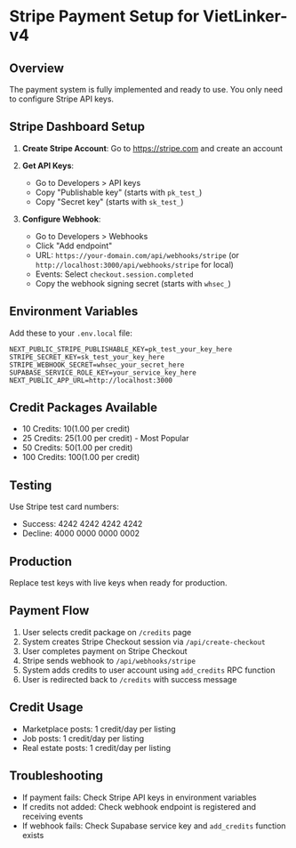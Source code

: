 # Stripe Payment Setup for VietLinker-v4

## Overview
The payment system is fully implemented and ready to use. You only need to configure Stripe API keys.

## Stripe Dashboard Setup

1. **Create Stripe Account**: Go to https://stripe.com and create an account
2. **Get API Keys**: 
   - Go to Developers > API keys
   - Copy "Publishable key" (starts with `pk_test_`)
   - Copy "Secret key" (starts with `sk_test_`)

3. **Configure Webhook**:
   - Go to Developers > Webhooks
   - Click "Add endpoint"
   - URL: `https://your-domain.com/api/webhooks/stripe` (or `http://localhost:3000/api/webhooks/stripe` for local)
   - Events: Select `checkout.session.completed`
   - Copy the webhook signing secret (starts with `whsec_`)

## Environment Variables

Add these to your `.env.local` file:
```
NEXT_PUBLIC_STRIPE_PUBLISHABLE_KEY=pk_test_your_key_here
STRIPE_SECRET_KEY=sk_test_your_key_here  
STRIPE_WEBHOOK_SECRET=whsec_your_secret_here
SUPABASE_SERVICE_ROLE_KEY=your_service_key_here
NEXT_PUBLIC_APP_URL=http://localhost:3000
```

## Credit Packages Available
- 10 Credits: $10 ($1.00 per credit)
- 25 Credits: $25 ($1.00 per credit) - Most Popular
- 50 Credits: $50 ($1.00 per credit)  
- 100 Credits: $100 ($1.00 per credit)

## Testing
Use Stripe test card numbers:
- Success: 4242 4242 4242 4242
- Decline: 4000 0000 0000 0002

## Production
Replace test keys with live keys when ready for production.

## Payment Flow
1. User selects credit package on `/credits` page
2. System creates Stripe Checkout session via `/api/create-checkout`
3. User completes payment on Stripe Checkout
4. Stripe sends webhook to `/api/webhooks/stripe`
5. System adds credits to user account using `add_credits` RPC function
6. User is redirected back to `/credits` with success message

## Credit Usage
- Marketplace posts: 1 credit/day per listing
- Job posts: 1 credit/day per listing  
- Real estate posts: 1 credit/day per listing

## Troubleshooting
- If payment fails: Check Stripe API keys in environment variables
- If credits not added: Check webhook endpoint is registered and receiving events
- If webhook fails: Check Supabase service key and `add_credits` function exists

